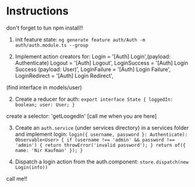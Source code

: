 # Instructions

don't forget to tun npm install!!

1. init feature state:
  `ng generate feature auth/Auth -m auth/auth.module.ts --group`

2. Implement action creators for:
      Login         = '[Auth] Login',(payload: Authenticate)
      Logout        = '[Auth] Logout',
      LoginSuccess  = '[Auth] Login Success (payload: User)',
      LoginFailure  = '[Auth] Login Failure', 
      LoginRedirect = '[Auth] Login Redirect',

(find interface in models/user)
      
2. Create a reducer for auth:
`
  export interface State {
    loggedIn: boolean;
    user: User;
  }
`

create a selector: 'getLoogedIn' [call me when you are here]

3. Create an `auth.service` (under services directory) in a services folder and implement login:
`
login({ username, password }: Authenticate): Observable<User> {
    if (username !== 'admin' && password !== 'admin') {
      return throwError('invalid password');
    }
    return of({ name: 'Nir Kaufman' });
  }
`

5. Dispatch a login action from the auth.component:
`
  store.dispatch(new Login(info))
`
 

call me!!

